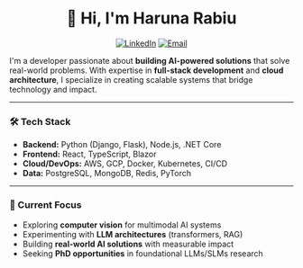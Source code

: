 

<h1 align="center">👋 Hi, I'm Haruna Rabiu</h1>
<p align="center">
  <a href="https://www.linkedin.com/in/harunarabiu"><img src="https://img.shields.io/badge/-LinkedIn-0A66C2?logo=linkedin" alt="LinkedIn"></a>
  <a href="mailto:haruna.rabiu@outlook.com"><img src="https://img.shields.io/badge/-Email-EA4335?logo=gmail" alt="Email"></a>
</p>

I'm a developer passionate about **building AI-powered solutions** that solve real-world problems. With expertise in **full-stack development** and **cloud architecture**, I specialize in creating scalable systems that bridge technology and impact.

---

### 🛠️ Tech Stack
- **Backend:** Python (Django, Flask), Node.js, .NET Core  
- **Frontend:** React, TypeScript, Blazor  
- **Cloud/DevOps:** AWS, GCP, Docker, Kubernetes, CI/CD  
- **Data:** PostgreSQL, MongoDB, Redis, PyTorch  

---

### 🌱 Current Focus

- Exploring **computer vision** for multimodal AI systems  
- Experimenting with **LLM architectures** (transformers, RAG)  
- Building **real-world AI solutions** with measurable impact  
- Seeking **PhD opportunities** in foundational LLMs/SLMs research 

